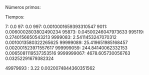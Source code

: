 Números primos:

Tiempos:

7: 0.0
97: 0.0
997: 0.0010001659393310547
9011: 0.0060002803802490234
95873: 0.04500246047973633
995119: 0.2740156650543213
9999083: 2.5411453247070312   0.0010013580322265625
99999089: 25.419651985168457 0.002001523971557617
999999059: 244.84140062332153 0.0065081119537353516
9999999067: 4678.605730056763 0.03252291679382324


49979693 : 3.22 0.0020074844360351562